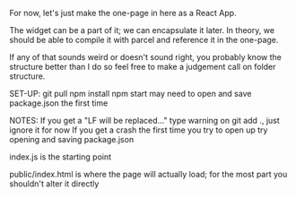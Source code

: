 For now, let's just make the one-page in here as a React App.

The widget can be a part of it; we can encapsulate it later. In theory, we should be able to compile it with parcel and reference it in the one-page.

If any of that sounds weird or doesn't sound right, you probably know the structure better than I do so feel free to make a judgement call on folder structure.

SET-UP: git pull npm install npm start may need to open and save package.json the first time

NOTES: If you get a "LF will be replaced..." type warning on git add ., just ignore it for now If you get a crash the first time you try to open up try opening and saving package.json

index.js is the starting point

public/index.html is where the page will actually load; for the most part you shouldn't alter it directly